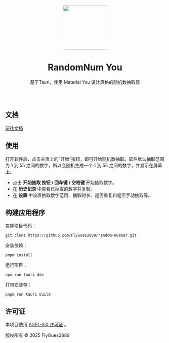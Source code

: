 <p align="center">
  <a href="https://flygues2889.github.io/random-number/">
    <img src="https://github.com/user-attachments/assets/4c571e30-4c46-409c-9219-d42841bebd14" width="140" />
  </a>
</p>
<h1 align="center">RandomNum You</h1>
<p align="center">基于Tauri，使用 Material You 设计风格的随机数抽取器</p>

<br><br>
<h2>文档</h2>
<a href="https://flygues2889.github.io/random-number/">前往文档</a>

<h2>使用</h2>
<p>打开软件后，点击主页上的“开始”按钮，即可开始随机数抽取。软件默认抽取范围为 1 到 55 之间的数字，所以会随机生成一个 1 到 55 之间的数字，并显示在屏幕上。</p>
<ul>
  <li>
    点击
    <b>
      <mdui-icon name="play_arrow--outlined" style="font-size: medium;"></mdui-icon>
      开始抽取
      按钮 / 回车键 / 空格键
    </b> 开始抽取数字。
  </li>
  <li>
    在
    <b>
      <mdui-icon name="history--outlined" style="font-size: medium;"></mdui-icon>
      历史记录
    </b>
    中查看已抽取的数字并复制。
  </li>
  <li>
    在
    <b>
      <mdui-icon name="settings--outlined" style="font-size: medium;"></mdui-icon>
      设置
    </b>
    中设置抽取数字范围、抽取时长、是否重复和是否手动抽取等。
  </li>
</ul>
<h2>构建应用程序</h2>
<p class="bold">克隆项目代码：</p>
<pre><code>git clone https://github.com/FlyGues2889/random-number.git</code></pre>
<p class="bold">安装依赖：</p>
<pre><code>pnpm install</code></pre>
<p class="bold">运行项目：</p>
<pre><code>npm run tauri dev</code></pre>
<p class="bold">打包安装包：</p>
<pre><code>pnpm run tauri build</code></pre>

<h2 id="license">许可证</h2>
<p>本项目使用 <a href="https://gitee.com/flygues2889/random-number/blob/main/LICENSE">AGPL-3.0 许可证</a> 。
</p>
<p>版权所有 © 2025 FlyGues2889</p>